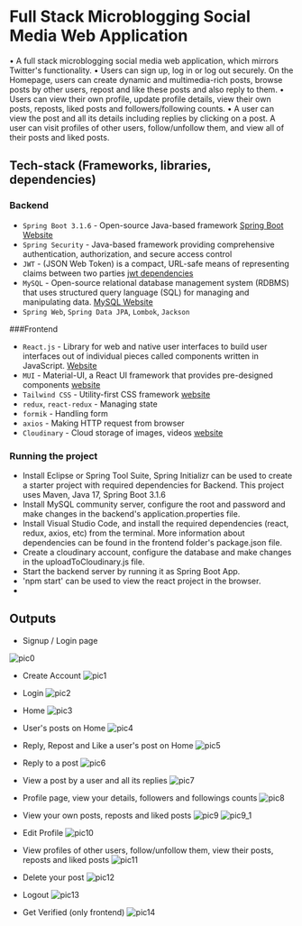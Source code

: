 # Full Stack Microblogging Social Media Web Application

•	A full stack microblogging social media web application, which mirrors Twitter's functionality.
•	Users can sign up, log in or log out securely. On the Homepage, users can create dynamic and multimedia-rich posts, browse posts by other users, repost and like these posts and also reply to them.
•	Users can view their own profile, update profile details, view their own posts, reposts, liked posts and followers/following counts.
•	A user can view the post and all its details including replies by clicking on a post. A user can visit profiles of other users, follow/unfollow them, and view all of their posts and liked posts.



## Tech-stack (Frameworks, libraries, dependencies)
### Backend
* `Spring Boot 3.1.6` - Open-source Java-based framework  [Spring Boot Website](https://spring.io/projects/spring-boot)
* `Spring Security` - Java-based framework providing comprehensive authentication, authorization, and secure access control
* `JWT` - (JSON Web Token) is a compact, URL-safe means of representing claims between two parties [jwt dependencies](https://mvnrepository.com/artifact/io.jsonwebtoken/jjwt)
* `MySQL` - Open-source relational database management system (RDBMS) that uses structured query language (SQL) for managing and manipulating data. [MySQL Website](https://www.mysql.com/)
* `Spring Web`, `Spring Data JPA`, `Lombok`, `Jackson`

###Frontend
* `React.js` - Library for web and native user interfaces to build user interfaces out of individual pieces called components written in JavaScript. [Website](https://react.dev/)
* `MUI` - Material-UI, a React UI framework that provides pre-designed components  [website](https://mui.com/)
* `Tailwind CSS` - Utility-first CSS framework [website](https://tailwindcss.com/)
* `redux`, `react-redux` - Managing state
* `formik` -  Handling form
* `axios` - Making HTTP request from browser
* `Cloudinary` - Cloud storage of images, videos [website](https://cloudinary.com/)


### Running the project 
* Install Eclipse or Spring Tool Suite, Spring Initializr can be used to create a starter project with required dependencies for Backend. This project uses Maven, Java 17, Spring Boot 3.1.6
* Install MySQL community server, configure the root and password and make changes in the backend's application.properties file.
* Install Visual Studio Code, and install the required dependencies (react, redux, axios, etc) from the terminal. More information about dependencies can be found in the frontend folder's package.json file.
* Create a cloudinary account, configure the database and make changes in the uploadToCloudinary.js file.
* Start the backend server by running it as Spring Boot App.
* 'npm start' can be used to view the react project in the browser.
* 

## Outputs

* Signup / Login page

![pic0](https://private-user-images.githubusercontent.com/20452759/287497516-0754d26e-ac12-484c-8505-863f7204428b.png)

* Create Account
![pic1](https://private-user-images.githubusercontent.com/20452759/287497613-de98cf9c-4437-449f-bd29-dfdf860292ff.png)

* Login
![pic2](https://private-user-images.githubusercontent.com/20452759/287497614-adc094aa-4492-45ed-b69f-971aa259e467.png)

* Home
![pic3](https://private-user-images.githubusercontent.com/20452759/287497615-86228920-5e4a-45f6-8a2f-f2fda78ee4fe.png)

* User's posts on Home
![pic4](https://private-user-images.githubusercontent.com/20452759/287497616-07099a44-c792-441e-9456-3dbb5b9359ad.png)

* Reply, Repost and Like a user's post on Home
![pic5](https://private-user-images.githubusercontent.com/20452759/287497618-34320c31-ed7d-4ae1-8f46-0afa26c5baa2.png)

* Reply to a post
![pic6](https://private-user-images.githubusercontent.com/20452759/287497619-0a1e025b-3295-47af-9d2c-ed675a8c99a1.png)

* View a post by a user and all its replies
![pic7](https://private-user-images.githubusercontent.com/20452759/287497620-321e4745-8ef5-404c-852d-2d195aa048df.png)

* Profile page, view your details, followers and followings counts
![pic8](https://private-user-images.githubusercontent.com/20452759/287497621-03adb633-43dc-4fe6-bed2-1b68033d781d.png)

* View your own posts, reposts and liked posts
![pic9](https://private-user-images.githubusercontent.com/20452759/287497622-3351d6f6-7b13-46d0-8fcd-bdb7b7e72a69.png)
![pic9_1](https://private-user-images.githubusercontent.com/20452759/287497623-70aa739a-90de-45a4-b367-d2c6f31357f7.png)

* Edit Profile
![pic10](https://private-user-images.githubusercontent.com/20452759/287497624-936fc05e-7018-4993-8a34-0e05f7f5658e.png)

* View profiles of other users, follow/unfollow them, view their posts, reposts and liked posts
![pic11](https://private-user-images.githubusercontent.com/20452759/287497625-168054a2-9354-41be-bdad-a6b1bb06ae8e.png)

* Delete your post
![pic12](https://private-user-images.githubusercontent.com/20452759/287497627-b6383df6-ae23-441f-a278-297f231558b6.png)

* Logout
![pic13](https://private-user-images.githubusercontent.com/20452759/287497628-ea200778-9d66-4d59-b98a-9e9536b87d15.png)

* Get Verified (only frontend)
![pic14](https://private-user-images.githubusercontent.com/20452759/287497629-59f8ec32-205e-44b1-a77d-b205f075920c.png)